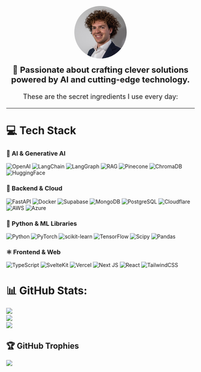 <p align="center">
  <img src="assets/avatar.jpg" alt="Profile" width="140" height="140" style="border-radius: 50%;" />
</p>

<p align="center" style="font-size: 22px; font-weight: 600; margin-top: 0;">
  👋 <strong>Passionate about crafting clever solutions powered by AI and cutting-edge technology.</strong>
</p>

<p align="center" style="font-size: 18px; margin-top: 5px; margin-bottom: 20px;">
  These are the secret ingredients I use every day:
</p>

---

# 💻 Tech Stack

### 🧠 AI & Generative AI
![OpenAI](https://img.shields.io/badge/OpenAI-412991?style=for-the-badge&logo=openai&logoColor=white)
![LangChain](https://img.shields.io/badge/LangChain-000000?style=for-the-badge&logo=langchain&logoColor=white)
![LangGraph](https://img.shields.io/badge/LangGraph-FF6C37?style=for-the-badge)
![RAG](https://img.shields.io/badge/RAG-0096FF?style=for-the-badge&logo=databricks&logoColor=white)
![Pinecone](https://img.shields.io/badge/Pinecone-43A047?style=for-the-badge&logo=leaflet&logoColor=white)
![ChromaDB](https://img.shields.io/badge/ChromaDB-E84D8A?style=for-the-badge&logo=databricks&logoColor=white)
![HuggingFace](https://img.shields.io/badge/HuggingFace-FF6C37?style=for-the-badge&logo=huggingface&logoColor=white)

### 🚀 Backend & Cloud
![FastAPI](https://img.shields.io/badge/FastAPI-005571?style=for-the-badge&logo=fastapi&logoColor=white)
![Docker](https://img.shields.io/badge/docker-%230db7ed.svg?style=for-the-badge&logo=docker&logoColor=white)
![Supabase](https://img.shields.io/badge/Supabase-3ECF8E?style=for-the-badge&logo=supabase&logoColor=white)
![MongoDB](https://img.shields.io/badge/MongoDB-%234ea94b.svg?style=for-the-badge&logo=mongodb&logoColor=white)
![PostgreSQL](https://img.shields.io/badge/PostgreSQL-316192?style=for-the-badge&logo=postgresql&logoColor=white)
![Cloudflare](https://img.shields.io/badge/Cloudflare-F38020?style=for-the-badge&logo=Cloudflare&logoColor=white)
![AWS](https://img.shields.io/badge/AWS-232F3E?style=for-the-badge&logo=amazon-aws&logoColor=white)
![Azure](https://img.shields.io/badge/Azure-0078D4?style=for-the-badge&logo=azure&logoColor=white)

### 🐍 Python & ML Libraries
![Python](https://img.shields.io/badge/python-3670A0?style=for-the-badge&logo=python&logoColor=ffdd54)
![PyTorch](https://img.shields.io/badge/PyTorch-%23EE4C2C.svg?style=for-the-badge&logo=PyTorch&logoColor=white)
![scikit-learn](https://img.shields.io/badge/scikit--learn-%23F7931E.svg?style=for-the-badge&logo=scikit-learn&logoColor=white)
![TensorFlow](https://img.shields.io/badge/TensorFlow-%23FF6F00.svg?style=for-the-badge&logo=TensorFlow&logoColor=white)
![Scipy](https://img.shields.io/badge/SciPy-%230C55A5.svg?style=for-the-badge&logo=scipy&logoColor=white)
![Pandas](https://img.shields.io/badge/pandas-%23150458.svg?style=for-the-badge&logo=pandas&logoColor=white)

### ⚛️ Frontend & Web
![TypeScript](https://img.shields.io/badge/typescript-%23007ACC.svg?style=for-the-badge&logo=typescript&logoColor=white)
![SvelteKit](https://img.shields.io/badge/sveltekit-%23ff3e00.svg?style=for-the-badge&logo=svelte&logoColor=white)
![Vercel](https://img.shields.io/badge/vercel-%23000000.svg?style=for-the-badge&logo=vercel&logoColor=white)
![Next JS](https://img.shields.io/badge/Next-black?style=for-the-badge&logo=next.js&logoColor=white)
![React](https://img.shields.io/badge/react-%2320232a.svg?style=for-the-badge&logo=react&logoColor=%2361DAFB)
![TailwindCSS](https://img.shields.io/badge/Tailwind_CSS-06B6D4?style=for-the-badge&logo=tailwind-css&logoColor=white)


# 📊 GitHub Stats:
![](https://github-readme-stats.vercel.app/api?username=Geghi&theme=radical&hide_border=false&include_all_commits=false&count_private=false)<br/>
![](https://nirzak-streak-stats.vercel.app/?user=Geghi&theme=radical&hide_border=false)<br/>
![](https://github-readme-stats.vercel.app/api/top-langs/?username=Geghi&theme=radical&hide_border=false&include_all_commits=false&count_private=false&layout=compact)

## 🏆 GitHub Trophies
![](https://github-profile-trophy.vercel.app/?username=Geghi&theme=radical&no-frame=false&no-bg=true&margin-w=4)

<!-- Proudly created with GPRM ( https://gprm.itsvg.in ) -->

